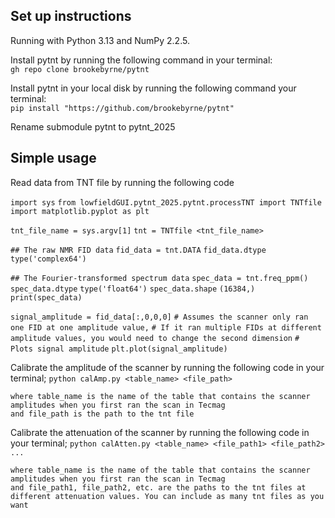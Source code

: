 ## Set up instructions 

Running with Python 3.13 and NumPy 2.2.5.

Install pytnt by running the following command in your terminal:\
`gh repo clone brookebyrne/pytnt`

Install pytnt in your local disk by running the following command your terminal:\
`pip install "https://github.com/brookebyrne/pytnt"`

Rename submodule pytnt to pytnt_2025

## Simple usage

Read data from TNT file by running the following code

`import sys`
`from lowfieldGUI.pytnt_2025.pytnt.processTNT import TNTfile`
`import matplotlib.pyplot as plt`

`tnt_file_name = sys.argv[1]`
`tnt = TNTfile <tnt_file_name>`

`## The raw NMR FID data`
`fid_data = tnt.DATA`
`fid_data.dtype`
`type('complex64')`

`## The Fourier-transformed spectrum data`
`spec_data = tnt.freq_ppm()`
`spec_data.dtype`
`type('float64')`
`spec_data.shape`
`(16384,)`
`print(spec_data)`

`signal_amplitude = fid_data[:,0,0,0]`
`# Assumes the scanner only ran one FID at one amplitude value,`
`# If it ran multiple FIDs at different amplitude values, you would need to change the second dimension`
`# Plots signal amplitude`
`plt.plot(signal_amplitude)`

Calibrate the amplitude of the scanner by running the following code in your terminal;
`python calAmp.py <table_name> <file_path>`

    where table_name is the name of the table that contains the scanner amplitudes when you first ran the scan in Tecmag
    and file_path is the path to the tnt file

Calibrate the attenuation of the scanner by running the following code in your terminal;
`python calAtten.py <table_name> <file_path1> <file_path2> ...`

    where table_name is the name of the table that contains the scanner amplitudes when you first ran the scan in Tecmag
    and file_path1, file_path2, etc. are the paths to the tnt files at different attenuation values. You can include as many tnt files as you want


